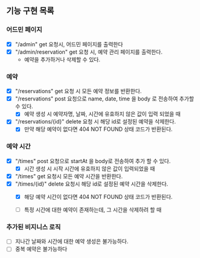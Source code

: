 ## 기능 구현 목록

### 어드민 페이지
- [x] "/admin" get 요청시, 어드민 페이지를 출력한다
- [x] "/admin/reservation" get 요청 시, 예약 관리 페이지를 출력한다.
  - 예약을 추가하거나 삭제할 수 있다.

### 예약
- [x] "/reservations" get 요청 시 모든 예약 정보를 반환한다.
- [x] "/reservations" post 요청으로  name, date, time 을 body 로 전송하여 추가할 수 있다.
  - [x] 예약 생성 시 예약자명, 날짜, 시간에 유효하지 않은 값이 입력 되었을 때
- [x] "/reservations/{id}" delete 요청 시 해당 id로 설정된 예약을 삭제한다.
  - [x] 만약 해당 예약이 없다면 404 NOT FOUND 상태 코드가 반환된다.

### 예약 시간
- [x] "/times" post 요청으로 startAt 을 body로 전송하여 추가 할 수 있다.
  - [x] 시간 생성 시 시작 시간에 유효하지 않은 값이 입력되었을 때
- [x] "/times" get 요청시 모든 예약 시간을 반환한다.
- [x] "/times/{id}" delete 요청시 해당 id로 설정된 예약 시간을 삭제한다.
  - [x] 해당 예약 시간이 없다면 404 NOT FOUND 상태 코드가 반환된다.
  - [ ] 특정 시간에 대한 예약이 존재하는데, 그 시간을 삭제하려 할 때


### 추가된 비지니스 로직
- [ ] 지나간 날짜와 시간에 대한 예약 생성은 불가능하다.
- [ ] 중복 예약은 불가능하다